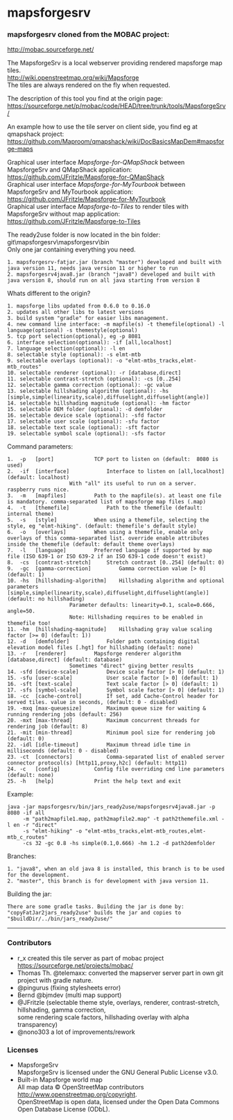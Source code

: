 # mapsforgesrv

### mapsforgesrv cloned from the MOBAC project:
http://mobac.sourceforge.net/

The MapsforgeSrv is a local webserver providing rendered mapsforge map tiles.  
http://wiki.openstreetmap.org/wiki/Mapsforge  
The tiles are always rendered on the fly when requested.

The description of this tool you find at the origin page:  
https://sourceforge.net/p/mobac/code/HEAD/tree/trunk/tools/MapsforgeSrv/

An example how to use the tile server on client side, you find eg at qmapshack project:  
https://github.com/Maproom/qmapshack/wiki/DocBasicsMapDem#mapsforge-maps  

Graphical user interface *Mapsforge-for-QMapShack* between MapsforgeSrv and QMapShack application:  
https://github.com/JFritzle/Mapsforge-for-QMapShack  
Graphical user interface *Mapsforge-for-MyTourbook* between MapsforgeSrv and MyTourbook application:  
https://github.com/JFritzle/Mapsforge-for-MyTourbook  
Graphical user interface *Mapsforge-to-Tiles* to render tiles with MapsforgeSrv without map application:  
https://github.com/JFritzle/Mapsforge-to-Tiles   

The ready2use folder is now located in the bin folder:  
git\mapsforgesrv\mapsforgesrv\bin  
Only one jar containing everything you need.

	1. mapsforgesrv-fatjar.jar (branch "master") developed and built with java version 11, needs java version 11 or higher to run
	2. mapsforgesrv4java8.jar (branch "java8") developed and built with java version 8, should run on all java starting from version 8

Whats different to the origin?

	1. mapsforge libs updated from 0.6.0 to 0.16.0
	2. updates all other libs to latest versions
	3. build system "gradle" for easier libs management.
	4. new command line interface: -m mapfile(s) -t themefile(optional) -l language(optional) -s themestyle(optional)
	5. tcp port selection(optional), eg -p 8081
	6. interface selection(optional): -if [all,localhost]
	7. language selection(optional): -l en
	8. selectable style (optional): -s elmt-mtb
	9. selectable overlays (optional): -o "elmt-mtbs_tracks,elmt-mtb_routes"
	10. selectable renderer (optional): -r [database,direct]
	11. selectable contrast-stretch (optional): -cs [0..254]
	12. selectable gamma correction (optional): -gc value
	13. selectable hillshading algorithm (optional): -hs [simple,simple(linearity,scale),diffuselight,diffuselight(angle)]
	14. selectable hillshading magnitude (optional): -hm factor
	15. selectable DEM folder (optional): -d demfolder
	16. selectable device scale (optional): -sfd factor
	17. selectable user scale (optional): -sfu factor
	18. selectable text scale (optional): -sft factor
	19. selectable symbol scale (optional): -sfs factor


Command parameters:

	1.  -p   [port]				TCP port to listen on (default:  8080 is used)
	2.  -if  [interface]			Interface to listen on [all,localhost] (default: localhost)
						With "all" its useful to run on a server. raspberry runs nice.
	3.  -m   [mapfiles]			Path to the mapfile(s). at least one file is mandatory. comma-separated list of mapsforge map files (.map)
	4.  -t   [themefile]			Path to the themefile (default: internal theme)
	5.  -s   [style]			When using a themefile, selecting the style, eg "elmt-hiking". (default: themefile's default style)
	6.  -o   [overlays]			When using a themefile, enable only overlays of this comma-separated list. override enable attributes inside the themefile (default: default theme overlays)
	7.  -l   [language]			Preferred language if supported by map file (ISO 639-1 or ISO 639-2 if an ISO 639-1 code doesn't exist)
	8.  -cs  [contrast-stretch]		Stretch contrast [0..254] (default: 0)
	9.  -gc  [gamma-correction] 		Gamma correction value [> 0] (default: 1)
	10. -hs  [hillshading-algorithm]	Hillshading algorithm and optional parameters [simple,simple(linearity,scale),diffuselight,diffuselight(angle)] (default: no hillshading)
						Parameter defaults: linearity=0.1, scale=0.666, angle=50.
						Note: Hillshading requires to be enabled in themefile too!
	11. -hm  [hillshading-magnitude]	Hillshading gray value scaling factor [>= 0] (default: 1))
	12. -d   [demfolder]			Folder path containing digital elevation model files [.hgt] for hillshading (default: none)
	13. -r   [renderer]			Mapsforge renderer algorithm [database,direct] (default: database)
						Sometimes "direct" giving better results	
	14. -sfd [device-scale]			Device scale factor [> 0] (default: 1)
	15. -sfu [user-scale]			User scale factor [> 0] (default: 1)
	16. -sft [text-scale]			Text scale factor [> 0] (default: 1)
	17. -sfs [symbol-scale]			Symbol scale factor [> 0] (default: 1)
	18. -cc  [cache-control]		If set, add Cache-Control header for served tiles. value in seconds, (default: 0 - disabled)
	19. -mxq [max-queuesize]		Maximum queue size for waiting & running rendering jobs (default: 256)
	20. -mxt [max-thread]			Maximum concurrent threads for rendering job (default: 8)
	21. -mit [min-thread]			Minimum pool size for rendering job (default: 0)
	22. -idl [idle-timeout]			Maximum thread idle time in milliseconds (default: 0 - disabled)
	23. -ct  [connectors]			Comma-separated list of enabled server connector protocol(s) [http11,proxy,h2c] (default: http11)
	24. -c   [config]			Config file overriding cmd line parameters (default: none)
	25. -h   [help]				Print the help text and exit 


Example:
```console
java -jar mapsforgesrv/bin/jars_ready2use/mapsforgesrv4java8.jar -p 8080 -if all
     -m "path2mapfile1.map, path2mapfile2.map" -t path2themefile.xml -l en -r "direct" 
     -s "elmt-hiking" -o "elmt-mtbs_tracks,elmt-mtb_routes,elmt-mtb_c_routes"
     -cs 32 -gc 0.8 -hs simple(0.1,0.666) -hm 1.2 -d path2demfolder
```

Branches:

	1. "java8", when an old java 8 is installed, this branch is to be used for the development.
	2. "master", this branch is for development with java version 11.

Building the jar:

	There are some gradle tasks. Building the jar is done by:
	"copyFatJar2jars_ready2use" builds the jar and copies to "$buildDir/../bin/jars_ready2use/"

-------------
### Contributors
- r_x created this tile server as part of mobac project https://sourceforge.net/projects/mobac/
- Thomas Th. @telemaxx: converted the mapserver server part in own git project with gradle nature.
- @pingurus (fixing stylesheets error)
- Bernd @bjmdev (multi map support)
- @JFritzle (selectable theme style, overlays, renderer, contrast-stretch, hillshading, gamma correction,    
  some rendering scale factors, hillshading overlay with alpha transparency)
- @nono303 a lot of improvements/rework

### Licenses
- MapsforgeSrv  
MapsforgeSrv is licensed under the GNU General Public License v3.0. 
- Built-in Mapsforge world map  
All map data © OpenStreetMap contributors http://www.openstreetmap.org/copyright.   
OpenStreetMap is open data, licensed under the Open Data Commons Open Database License (ODbL).
